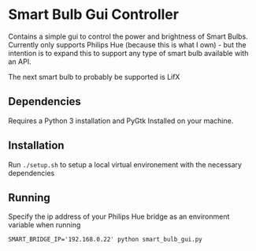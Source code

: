 Smart Bulb Gui Controller
=========================

Contains a simple gui to control the power and brightness of Smart Bulbs. Currently only supports
Philips Hue (because this is what I own) - but the intention is to expand this to support any type
of smart bulb available with an API.

The next smart bulb to probably be supported is LifX

Dependencies
------------
Requires a Python 3 installation and PyGtk Installed on your machine.

Installation
------------
Run `./setup.sh` to setup a local virtual environement with the necessary dependencies

Running
-------

Specify the ip address of your Philips Hue bridge as an environment variable when running

```
SMART_BRIDGE_IP='192.168.0.22' python smart_bulb_gui.py
```
